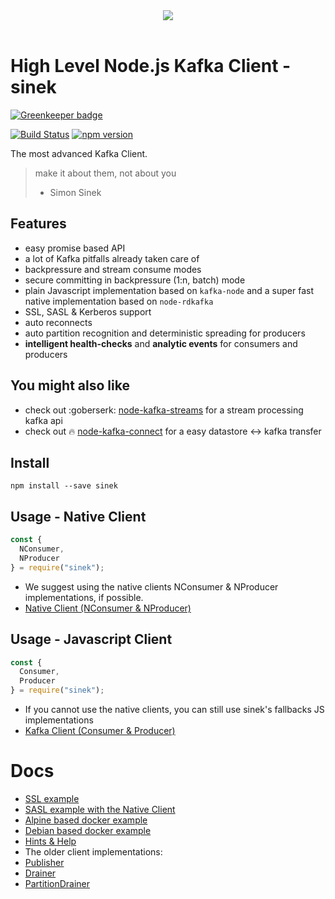 <center><img src="https://cdn1.teamhellfall.de/contentdelivery/8642e870-7555-473a-b549-c520bd85bc51.0861a88f-28cf-42b6-88c7-f2942e64cc79.png?dim=165x125" /></center><br/>

# High Level Node.js Kafka Client - sinek

[![Greenkeeper badge](https://badges.greenkeeper.io/nodefluent/node-sinek.svg)](https://greenkeeper.io/)

[![Build Status](https://travis-ci.org/nodefluent/node-sinek.svg?branch=master)](https://travis-ci.org/nodefluent/node-sinek)
[![npm version](https://badge.fury.io/js/sinek.svg)](https://badge.fury.io/js/sinek)

The most advanced Kafka Client.

> make it about them, not about you
> - Simon Sinek

## Features

- easy promise based API
- a lot of Kafka pitfalls already taken care of
- backpressure and stream consume modes
- secure committing in backpressure (1:n, batch) mode
- plain Javascript implementation based on `kafka-node` and a super fast native implementation based on `node-rdkafka`
- SSL, SASL & Kerberos support
- auto reconnects
- auto partition recognition and deterministic spreading for producers
- **intelligent health-checks** and **analytic events** for consumers and producers

## You might also like

- check out :goberserk: [node-kafka-streams](https://github.com/nodefluent/kafka-streams) for a stream processing kafka api
- check out :fire: [node-kafka-connect](https://github.com/nodefluent/kafka-connect) for a easy datastore <-> kafka transfer

## Install

```shell
npm install --save sinek
```

## Usage - Native Client

```javascript
const {
  NConsumer,
  NProducer
} = require("sinek");
```

* We suggest using the native clients NConsumer & NProducer implementations, if possible.
* [Native Client (NConsumer & NProducer)](lib/librdkafka/README.md)

## Usage - Javascript Client

```javascript
const {
  Consumer,
  Producer
} = require("sinek");
```

* If you cannot use the native clients, you can still use sinek's fallbacks JS implementations
* [Kafka Client (Consumer & Producer)](lib/connect/README.md)

# Docs

* [SSL example](ssl-example/)
* [SASL example with the Native Client](sasl-ssl-example/)
* [Alpine based docker example](kafka-setup/alpine.Dockerfile)
* [Debian based docker example](kafka-setup/debian.Dockerfile)
* [Hints & Help](docs/hints.md)
* The older client implementations:
* [Publisher](docs/publisher.md)
* [Drainer](docs/drainer.md)
* [PartitionDrainer](docs/partition-drainer.md)
